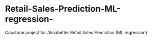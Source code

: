 # Retail-Sales-Prediction-ML-regression-
Capstone project for Almabetter Retail Sales Prediction (ML regression)
